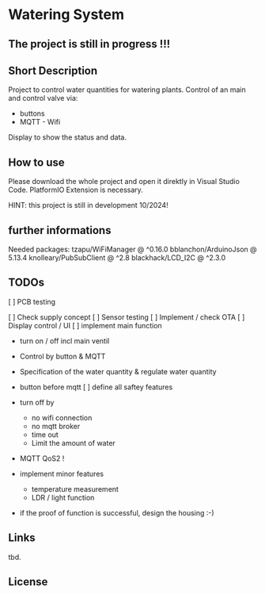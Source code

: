 # Watering System
## The project is still in progress !!!
## Short Description
Project to control water quantities for watering plants. 
Control of an main and control valve via: 
* buttons
* MQTT - Wifi

Display to show the status and data.

## How to use
Please download the whole project and open it direktly in Visual Studio Code. 
PlatformIO Extension is necessary.

HINT: this project is still in development 10/2024!

## further informations
Needed packages:
  tzapu/WiFiManager @ ^0.16.0
  bblanchon/ArduinoJson @ 5.13.4
  knolleary/PubSubClient @ ^2.8
  blackhack/LCD_I2C @ ^2.3.0

## TODOs

[ ] PCB testing

[ ] Check supply concept
[ ] Sensor testing
[ ] Implement / check OTA
[ ] Display control / UI 
[ ] implement main function 
  - turn on / off incl main ventil
  * Control by button & MQTT
  * Specification of the water quantity & regulate water quantity 
  * button before mqtt 
[ ] define all saftey features
  * turn off by 
    * no wifi connection
    * no mqtt broker 
    * time out 
    * Limit the amount of water
  * MQTT QoS2 !
* implement minor features
  * temperature measurement
  * LDR / light function

* if the proof of function is successful, design the housing  :-) 


## Links
tbd.


## License

